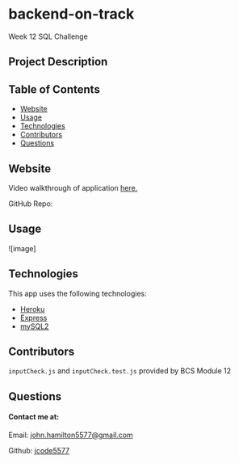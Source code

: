 # backend-on-track

Week 12 SQL Challenge

## Project Description

## Table of Contents

- [Website](#website)
- [Usage](#usage)
- [Technologies](#technologies)
- [Contributors](#contributors)
- [Questions](#questions)

## Website

Video walkthrough of application [here.](https://drive.google.com/file/d/1V16fbvdWf-a4XlcDiWd8hyi-i6RbHfd_/view)

GitHub Repo:

## Usage

![image]

## Technologies

This app uses the following technologies:

- [Heroku](https://www.heroku.com/)
- [Express](https://www.npmjs.com/package/express)
- [mySQL2](https://www.npmjs.com/package/mysql2)

## Contributors

`inputCheck.js` and `inputCheck.test.js` provided by BCS Module 12

## Questions

#### Contact me at:

Email: john.hamilton5577@gmail.com

Github: [jcode5577](https://github.com/jcode5577)
